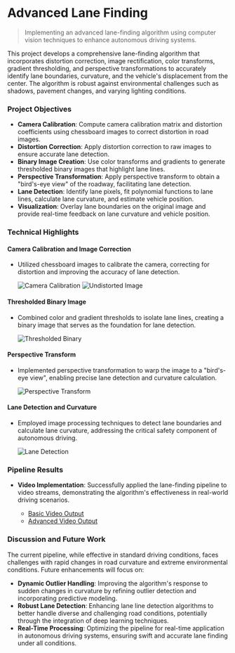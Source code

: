 # Advanced Lane Finding
> Implementing an advanced lane-finding algorithm using computer vision techniques to enhance autonomous driving systems.

This project develops a comprehensive lane-finding algorithm that incorporates distortion correction, image rectification, color transforms, gradient thresholding, and perspective transformations to accurately identify lane boundaries, curvature, and the vehicle's displacement from the center. The algorithm is robust against environmental challenges such as shadows, pavement changes, and varying lighting conditions.

### Project Objectives
- **Camera Calibration**: Compute camera calibration matrix and distortion coefficients using chessboard images to correct distortion in road images.
- **Distortion Correction**: Apply distortion correction to raw images to ensure accurate lane detection.
- **Binary Image Creation**: Use color transforms and gradients to generate thresholded binary images that highlight lane lines.
- **Perspective Transformation**: Apply perspective transform to obtain a "bird's-eye view" of the roadway, facilitating lane detection.
- **Lane Detection**: Identify lane pixels, fit polynomial functions to lane lines, calculate lane curvature, and estimate vehicle position.
- **Visualization**: Overlay lane boundaries on the original image and provide real-time feedback on lane curvature and vehicle position.

### Technical Highlights

#### Camera Calibration and Image Correction
- Utilized chessboard images to calibrate the camera, correcting for distortion and improving the accuracy of lane detection.

  ![Camera Calibration](./1.png)
  ![Undistorted Image](./2.png)

#### Thresholded Binary Image
- Combined color and gradient thresholds to isolate lane lines, creating a binary image that serves as the foundation for lane detection.

  ![Thresholded Binary](./5.png)

#### Perspective Transform
- Implemented perspective transformation to warp the image to a "bird's-eye view", enabling precise lane detection and curvature calculation.

  ![Perspective Transform](./4.png)

#### Lane Detection and Curvature
- Employed image processing techniques to detect lane boundaries and calculate lane curvature, addressing the critical safety component of autonomous driving.

  ![Lane Detection](./9.png)

### Pipeline Results
- **Video Implementation**: Successfully applied the lane-finding pipeline to video streams, demonstrating the algorithm's effectiveness in real-world driving scenarios.

  - [Basic Video Output](https://www.youtube.com/watch?v=xgv6zKWNXYM)
  - [Advanced Video Output](https://www.youtube.com/watch?v=ng9edgddoms)

### Discussion and Future Work

The current pipeline, while effective in standard driving conditions, faces challenges with rapid changes in road curvature and extreme environmental conditions. Future enhancements will focus on:
- **Dynamic Outlier Handling**: Improving the algorithm's response to sudden changes in curvature by refining outlier detection and incorporating predictive modeling.
- **Robust Lane Detection**: Enhancing lane line detection algorithms to better handle diverse and challenging road conditions, potentially through the integration of deep learning techniques.
- **Real-Time Processing**: Optimizing the pipeline for real-time application in autonomous driving systems, ensuring swift and accurate lane finding under all conditions.
